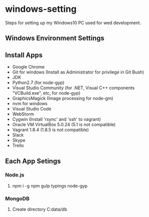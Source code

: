 # windows-setting
Steps for setting up my Windows10 PC used for wed development.


## Windows Environment Settings

## Install Apps
- Google Chrome
- Git for windows (Install as Administrator for privilege in Git Bush)
- JDK
- Python2.7 (for node-gyp)
- Visual Studio Community (for .NET, Visual C++ components "VCBuild.exe", etc, for node-gyp)
- GraphicsMagick (Image processing for node-gm)
- nvm for windows
- Visual Studio Code
- WebStorm
- Cygwin (Install 'rsync' and 'ssh' to vagrant)
- Oracle VM VirtualBox 5.0.24 (5.1 is not compatible)
- Vagrant 1.8.4 (1.8.5 is not compatible)
- Slack
- Skype
- Trello


## Each App Setings
### Node.js
1. npm i -g npm gulp typings node-gyp

### MongoDB
1. Create directory C:data/db

